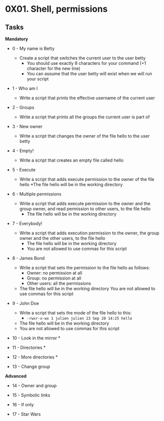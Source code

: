 # 0X01. Shell, permissions #

## Tasks ##

**Mandatory**
* 0 - My name is Betty
	* Create a script that switches the current user to the user betty
		* You should use exactly 8 characters for your command (+1 character for the new line)
		* You can assume that the user betty will exist when we will run your script

* 1 - Who am I
	* Write a script that prints the effective username of the current user

* 2 - Groups
	* Write a script that prints all the groups the current user is part of

* 3 - New owner
	* Write a script that changes the owner of the file hello to the user betty

* 4 - Empty!
	* Write a script that creates an empty file called hello

* 5 - Execute
	* Write a script that adds execute permission to the owner of the file hello
		*The file hello will be in the working directory

* 6 - Multiple permissions
	* Write a script that adds execute permission to the owner and the group owner, and read permission to other users, to the file hello
		* The file hello will be in the working directory

* 7 - Everybody!
	* Write a script that adds execution permission to the owner, the group owner and the other users, to the file hello
		* The file hello will be in the working directory
		* You are not allowed to use commas for this script

* 8 - James Bond
	* Write a script that sets the permission to the file hello as follows:
		* Owner: no permission at all
		* Group: no permission at all
		* Other users: all the permissions
	* The file hello will be in the working directory You are not allowed to use commas for this script

* 9 - John Doe
	* Write a script that sets the mode of the file hello to this:
		* `-rwxr-x-wx 1 julien julien 23 Sep 20 14:25 hello`
	* The file hello will be in the working directory
	* You are not allowed to use commas for this script

* 10 - Look in the mirror
	*

* 11 - Directories
	*

* 12 - More directories
	*

* 13 - Change group


**Advanced**
* 14 - Owner and group


* 15 - Symbolic links


* 16 - If only


* 17 - Star Wars
